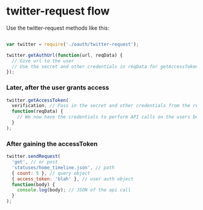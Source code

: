 # twitter-request flow

Use the twitter-request methods like this:

```js

var twitter = require('./oauth/twitter-request');

twitter.getAuthUrl(function(url, reqData) {
  // Give url to the user
  // Use the secret and other credentials in reqData for getAccessToken
});
```
### Later, after the user grants access
```js
twitter.getAccessToken(
  verification, // Pass in the secret and other credentials from the reqData object, as well as the user's verification code
  function(reqData) {
    // We now have the credentials to perform API calls on the users behalf
  }
);
```
### After gaining the accessToken
```js
twitter.sendRequest(
  'get', // or post
  'statuses/home_timeline.json', // path
  { count: 5 }, // query object
  { access_token: 'blah' }, // user auth object
  function(body) {
    console.log(body); // JSON of the api call 
  }
);
```
